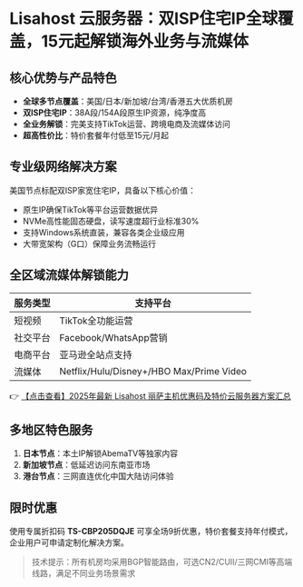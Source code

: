 # Lisahost 云服务器：双ISP住宅IP全球覆盖，15元起解锁海外业务与流媒体

## 核心优势与产品特色

- **全球多节点覆盖**：美国/日本/新加坡/台湾/香港五大优质机房
- **双ISP住宅IP**：38A段/154A段原生IP资源，纯净度高
- **全业务解锁**：完美支持TikTok运营、跨境电商及流媒体访问
- **超高性价比**：特价套餐年付低至15元/月起

## 专业级网络解决方案

美国节点标配双ISP家宽住宅IP，具备以下核心价值：
- 原生IP确保TikTok等平台运营数据优异
- NVMe高性能固态硬盘，读写速度超行业标准30%
- 支持Windows系统直装，兼容各类企业级应用
- 大带宽架构（G口）保障业务流畅运行

## 全区域流媒体解锁能力

| 服务类型       | 支持平台                                                                 |
|----------------|--------------------------------------------------------------------------|
| 短视频         | TikTok全功能运营                                                        |
| 社交平台       | Facebook/WhatsApp营销                                                   |
| 电商平台       | 亚马逊全站点支持                                                        |
| 流媒体         | Netflix/Hulu/Disney+/HBO Max/Prime Video                                |

👉 [【点击查看】2025年最新 Lisahost 丽萨主机优惠码及特价云服务器方案汇总](https://bit.ly/lisazhuji)

## 多地区特色服务

1. **日本节点**：本土IP解锁AbemaTV等独家内容
2. **新加坡节点**：低延迟访问东南亚市场
3. **港台节点**：三网直连优化中国大陆访问体验

## 限时优惠

使用专属折扣码 **TS-CBP205DQJE** 可享全场9折优惠，特价套餐支持年付模式，企业用户可申请定制化解决方案。

> 技术提示：所有机房均采用BGP智能路由，可选CN2/CUII/三网CMI等高端线路，满足不同业务场景需求